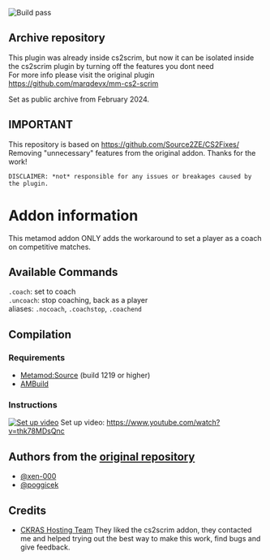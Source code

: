 ![Build pass](https://github.com/marqdevx/mm-cs2-coach/actions/workflows/compile-metamod-addon.yaml/badge.svg)

## Archive repository
This plugin was already inside cs2scrim, but now it can be isolated inside the cs2scrim plugin by turning off the features you dont need  
For more info please visit the original plugin https://github.com/marqdevx/mm-cs2-scrim

Set as public archive from February 2024.

## IMPORTANT
This repository is based on https://github.com/Source2ZE/CS2Fixes/
Removing "unnecessary" features from the original addon.
Thanks for the work!

```
DISCLAIMER: *not* responsible for any issues or breakages caused by the plugin. 
```

# Addon information
This metamod addon ONLY adds the workaround to set a player as a coach on competitive matches.

## Available Commands

  `.coach`: set to coach  
  `.uncoach`: stop coaching, back as a player  
      aliases: `.nocoach`, `.coachstop`, `.coachend`

## Compilation

### Requirements

- [Metamod:Source](https://www.sourcemm.net/downloads.php/?branch=master) (build 1219 or higher)
- [AMBuild](https://wiki.alliedmods.net/Ambuild)

### Instructions
[![Set up video](https://img.youtube.com/vi/thk78MDsQnc/0.jpg)]([https://www.youtube.com/watch?v=YOUTUBE_VIDEO_ID_HERE](https://www.youtube.com/watch?v=thk78MDsQnc))  
Set up video: https://www.youtube.com/watch?v=thk78MDsQnc

## Authors from the [original repository](https://github.com/Source2ZE/CS2Fixes/)
- [@xen-000](https://github.com/xen-000)
- [@poggicek](https://github.com/poggicek)

## Credits
- [CKRAS Hosting Team](https://www.ckras.com/en) They liked the cs2scrim addon, they contacted me and helped trying out the best way to make this work, find bugs and give feedback.
